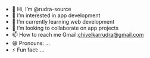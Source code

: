 - 👋 Hi, I’m @rudra-source
- 👀 I’m interested in app development
- 🌱 I’m currently learning web development
- 💞️ I’m looking to collaborate on app projects
- 📫 How to reach me Gmail:chivelkarrudra@gmail.com
- 😄 Pronouns: ...
- ⚡ Fun fact: ...

<!---
rudra-source/rudra-source is a ✨ special ✨ repository because its `README.md` (this file) appears on your GitHub profile.
You can click the Preview link to take a look at your changes.
--->
